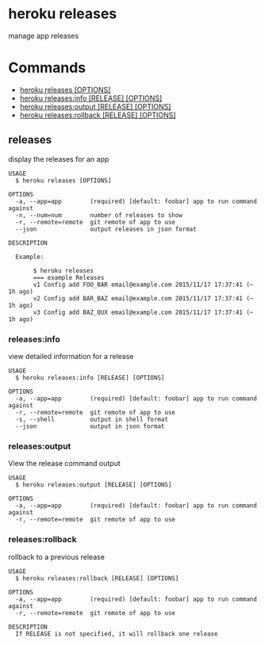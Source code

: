 heroku releases
===============

manage app releases
# Commands

* [heroku releases [OPTIONS]](#releases)
* [heroku releases:info [RELEASE] [OPTIONS]](#releasesinfo)
* [heroku releases:output [RELEASE] [OPTIONS]](#releasesoutput)
* [heroku releases:rollback [RELEASE] [OPTIONS]](#releasesrollback)
## releases

display the releases for an app

```
USAGE
  $ heroku releases [OPTIONS]

OPTIONS
  -a, --app=app        (required) [default: foobar] app to run command against
  -n, --num=num        number of releases to show
  -r, --remote=remote  git remote of app to use
  --json               output releases in json format

DESCRIPTION

  Example:

       $ heroku releases
       === example Releases
       v1 Config add FOO_BAR email@example.com 2015/11/17 17:37:41 (~ 1h ago)
       v2 Config add BAR_BAZ email@example.com 2015/11/17 17:37:41 (~ 1h ago)
       v3 Config add BAZ_QUX email@example.com 2015/11/17 17:37:41 (~ 1h ago)
```

### releases:info

view detailed information for a release

```
USAGE
  $ heroku releases:info [RELEASE] [OPTIONS]

OPTIONS
  -a, --app=app        (required) [default: foobar] app to run command against
  -r, --remote=remote  git remote of app to use
  -s, --shell          output in shell format
  --json               output in json format
```

### releases:output

View the release command output

```
USAGE
  $ heroku releases:output [RELEASE] [OPTIONS]

OPTIONS
  -a, --app=app        (required) [default: foobar] app to run command against
  -r, --remote=remote  git remote of app to use
```

### releases:rollback

rollback to a previous release

```
USAGE
  $ heroku releases:rollback [RELEASE] [OPTIONS]

OPTIONS
  -a, --app=app        (required) [default: foobar] app to run command against
  -r, --remote=remote  git remote of app to use

DESCRIPTION
  If RELEASE is not specified, it will rollback one release
```
